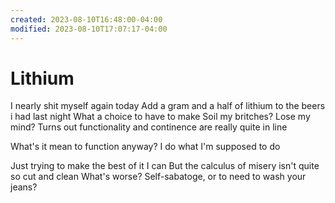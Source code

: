 ```yaml
---
created: 2023-08-10T16:48:00-04:00
modified: 2023-08-10T17:07:17-04:00
---
```


# Lithium

I nearly shit myself again today
Add a gram and a half of lithium to the beers i had last night
What a choice to have to make
Soil my britches? Lose my mind?
Turns out functionality and continence are really quite in line

What's it mean to function anyway?
I do what I'm supposed to do

Just trying to make the best of it I can
But the calculus of misery isn't quite so cut and clean
What's worse? Self-sabatoge, or to need to wash your jeans?
